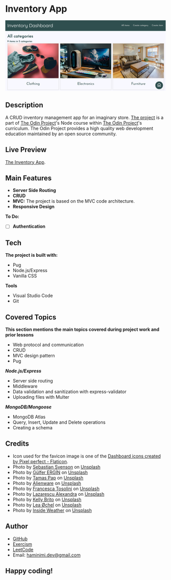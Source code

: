 # Inventory App
![Screenshot of the Inventory App.](/screenshot.png)
## Description
A CRUD inventory management app for an imaginary store. [The project](https://www.theodinproject.com/lessons/nodejs-inventory-application) is a part of [The Odin Project](https://www.theodinproject.com/dashboard)'s Node course within [The Odin Project](https://www.theodinproject.com/dashboard)'s curriculum. The Odin Project provides a high quality web development education maintained by an open source community.
## Live Preview
[The Inventory App](https://haminimi-inventory-app.glitch.me).
## Main Features
- **Server Side Routing**
- **CRUD**
- **MVC:** The project is based on the MVC code architecture.
- **Responsive Design**

**To Do:**
- [ ] **Authentication**
## Tech
**The project is built with:**
- Pug
- Node.js/Express
- Vanilla CSS

**Tools**
- Visual Studio Code
- Git
## Covered Topics
**This section mentions the main topics covered during project work and prior lessons**
- Web protocol and communication
- CRUD
- MVC design pattern
- Pug

***Node.js/Express***
- Server side routing
- Middleware
- Data validation and sanitization with express-validator
- Uploading files with Multer

***MongoDB/Mongoose***
- MongoDB Atlas
- Query, Insert, Update and Delete operations
- Creating a schema
<!-- ## Reflection -->
## Credits
- Icon used for the favicon image is one of the [Dashboard icons created by Pixel perfect - Flaticon](https://www.flaticon.com/free-icons/dashboard).
- Photo by [Sebastian Svenson](https://unsplash.com/@sebastiansvenson?utm_content=creditCopyText&utm_medium=referral&utm_source=unsplash) on [Unsplash](https://unsplash.com/photos/blue-and-white-round-illustration-LpbyDENbQQg?utm_content=creditCopyText&utm_medium=referral&utm_source=unsplash)
- Photo by [Gülfer ERGİN](https://unsplash.com/@gulfergin_01?utm_content=creditCopyText&utm_medium=referral&utm_source=unsplash) on [Unsplash](https://unsplash.com/photos/white-and-brown-book-on-brown-woven-surface-LUGuCtvlk1Q?utm_content=creditCopyText&utm_medium=referral&utm_source=unsplash)
- Photo by [Tamas Pap](https://unsplash.com/@tamasp?utm_content=creditCopyText&utm_medium=referral&utm_source=unsplash) on [Unsplash](https://unsplash.com/photos/pair-of-black-nike-air-force-1-low-top-sneakers-beside-gray-pullover-hoodie-N7lIJLtAegc?utm_content=creditCopyText&utm_medium=referral&utm_source=unsplash)
- Photo by [Alienware](https://unsplash.com/@alienwaregaming?utm_content=creditCopyText&utm_medium=referral&utm_source=unsplash) on [Unsplash](https://unsplash.com/photos/black-flat-screen-computer-monitor-beside-white-computer-keyboard-Hpaq-kBcYHk?utm_content=creditCopyText&utm_medium=referral&utm_source=unsplash)
- Photo by [Francesca Tosolini](https://unsplash.com/@fromitaly?utm_content=creditCopyText&utm_medium=referral&utm_source=unsplash) on [Unsplash](https://unsplash.com/photos/brown-couch-with-two-white-throw-pillows-lLDh9JppH2c?utm_content=creditCopyText&utm_medium=referral&utm_source=unsplash)
- Photo by [Lazarescu Alexandra](https://unsplash.com/@lazares?utm_content=creditCopyText&utm_medium=referral&utm_source=unsplash) on [Unsplash](https://unsplash.com/photos/assorted-color-string-lights-on-christmas-tree-97B0gpHVKT8?utm_content=creditCopyText&utm_medium=referral&utm_source=unsplash)
- Photo by [Kelly Brito](https://unsplash.com/@hellokellybrito?utm_content=creditCopyText&utm_medium=referral&utm_source=unsplash) on [Unsplash](https://unsplash.com/photos/happy-birthday-greeting-card-on-white-surface-m_lPpYBRm9M?utm_content=creditCopyText&utm_medium=referral&utm_source=unsplash)
- Photo by [Lea Øchel](https://unsplash.com/@lealea_leaa?utm_content=creditCopyText&utm_medium=referral&utm_source=unsplash) on [Unsplash](https://unsplash.com/photos/black-leather-zip-up-jacket-on-white-textile-nsRBbE6-YLs?utm_content=creditCopyText&utm_medium=referral&utm_source=unsplash)
- Photo by [Inside Weather](https://unsplash.com/@insideweather?utm_content=creditCopyText&utm_medium=referral&utm_source=unsplash) on [Unsplash](https://unsplash.com/photos/red-fabric-sofa-dbH_vy7vICE?utm_content=creditCopyText&utm_medium=referral&utm_source=unsplash)
## Author
- [GitHub](https://github.com/Haminimi)
- [Exercism](https://exercism.org/profiles/Haminimi)
- [LeetCode](https://leetcode.com/Haminimi/)
- Email: haminimi.dev@gmail.com
## Happy coding!